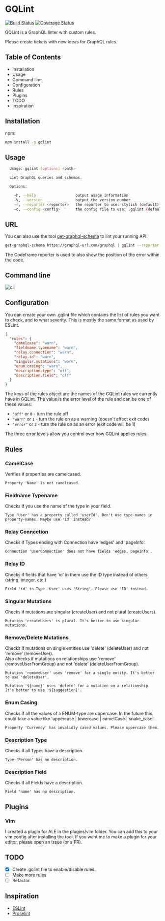 # GQLint

[![Build Status](https://travis-ci.org/happylinks/gqlint.svg?branch=master)](https://travis-ci.org/happylinks/gqlint) [![Coverage Status](https://coveralls.io/repos/github/happylinks/gqlint/badge.svg?branch=master)](https://coveralls.io/github/happylinks/gqlint?branch=master)

GQLint is a GraphQL linter with custom rules.

Please create tickets with new ideas for GraphQL rules.

## Table of Contents

- Installation
- Usage
- Command line
- Configuration
- Rules
- Plugins
- TODO
- Inspiration

## Installation

npm:

```sh
npm install -g gqlint
```

## Usage

```sh
  Usage: gqlint [options] <path>

  Lint GraphQL queries and schemas.

  Options:

    -h, --help                  output usage information
    -V, --version               output the version number
    -r, --reporter <reporter>   the reporter to use: stylish (default), compact, json
    -c, --config <config>       the config file to use: .gqlint (default)
```

## URL

You can also use the tool [get-graphql-schema](https://github.com/graphcool/get-graphql-schema) to lint your running API.

```sh
get-graphql-schema https://graphql-url.com/graphql | gqlint --reporter codeframe
```

The Codeframe reporter is used to also show the position of the error within the code.

## Command line

![cli](https://raw.githubusercontent.com/happylinks/gqlint/master/cli.png)

## Configuration

You can create your own .gqlint file which contains the list of rules you want to check, and to what severity.
This is mostly the same format as used by ESLint.

```json
{
  "rules": {
    "camelcase": "warn",
    "fieldname.typename": "warn",
    "relay.connection": "warn",
    "relay.id": "warn",
    "singular.mutations": "warn",
    "enum.casing": "warn",
    "description.type": "off",
    "description.field": "off"
  }
}
```

The keys of the rules object are the names of the GQLint rules we currently have in GQLint. The value is the error level of the rule and can be one of these values:

- `"off"` or `0` - turn the rule off
- `"warn"` or `1` - turn the rule on as a warning (doesn't affect exit code)
- `"error"` or `2` - turn the rule on as an error (exit code will be 1)

The three error levels allow you control over how GQLint applies rules.

## Rules

### CamelCase

Verifies if properties are camelcased.

`Property 'Name' is not camelcased.`

### Fieldname Typename

Checks if you use the name of the type in your field.

`Type 'User' has a property called 'userId'. Don't use type-names in property-names. Maybe use 'id' instead?`

### Relay Connection

Checks if Types ending with Connection have 'edges' and 'pageInfo'.

`Connection 'UserConnection' does not have fields 'edges, pageInfo'.`

### Relay ID

Checks if fields that have 'id' in them use the ID type instead of others (string, integer, etc.)

`Field 'id' in Type 'User' uses 'String'. Please use 'ID' instead.`

### Singular Mutations

Checks if mutations are singular (createUser) and not plural (createUsers).

`Mutation 'createUsers' is plural. It's better to use singular mutations.`

### Remove/Delete Mutations

Checks if mutations on single entities use 'delete' (deleteUser) and not 'remove' (removeUser).  
Also checks if mutations on relationships use 'remove' (removeUserFromGroup) and not 'delete' (deleteUserFromGroup).

`Mutation 'removeUser' uses 'remove' for a single entity. It's better to use 'deleteUser'.`

`Mutation '${name}' uses 'delete' for a mutation on a relationship. It's better to use '${suggestion}'.`

### Enum Casing

Checks if all the values of a ENUM-type are uppercase. In the future this could take a value like 'uppercase | lowercase | camelCase | snake_case'.

`Property 'Currency' has invalidly cased values. Please uppercase them.`

### Description Type

Checks if all Types have a description.

`Type 'Person' has no description.`

### Description Field

Checks if all Fields have a description.

`Field 'name' has no description.`

## Plugins

### Vim

I created a plugin for ALE in the plugins/vim folder. You can add this to your vim config after installing the tool.
If you want me to make a plugin for your editor, please open an issue (or a PR).

## TODO

- [x] Create .gqlint file to enable/disable rules.
- [ ] Make more rules.
- [ ] Refactor.

## Inspiration

- [ESLint](https://github.com/eslint/eslint)
- [Proselint](https://github.com/amperser/proselint/)
